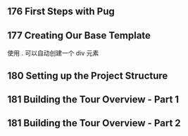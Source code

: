## 176 First Steps with Pug
## 177 Creating Our Base Template
使用 . 可以自动创建一个 div 元素
## 180 Setting up the Project Structure
## 181 Building the Tour Overview - Part 1




## 181 Building the Tour Overview - Part 2
